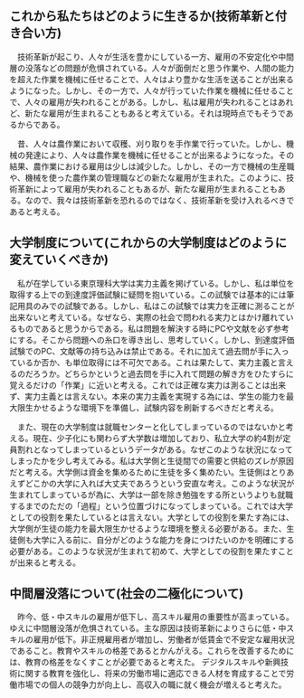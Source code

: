 ## これから私たちはどのように生きるか(技術革新と付き合い方)
　技術革新が起こり、人々が生活を豊かにしている一方、雇用の不安定化や中間層の没落などの問題が危惧されている。人々が面倒だと思う作業や、人間の能力を超えた作業を機械に任せることで、人々はより豊かな生活を送ることが出来るようになった。しかし、その一方で、人々が行っていた作業を機械に任せることで、人々の雇用が失われることがある。しかし、私は雇用が失われることはあれど、新たな雇用が生まれることもあると考えている。それは現時点でもそうであるからである。

　昔、人々は農作業において収穫、刈り取りを手作業で行っていた。しかし、機械の発達により、人々は農作業を機械に任せることが出来るようになった。その結果、農作業における雇用は少しは減少した。しかし、その一方で機械の生産職や、機械を使った農作業の管理職などの新たな雇用が生まれた。このように、技術革新によって雇用が失われることもあるが、新たな雇用が生まれることもある。なので、我々は技術革新を恐れるのではなく、技術革新を受け入れるべきであると考える。
## 大学制度について(これからの大学制度はどのように変えていくべきか)
　私が在学している東京理科大学は実力主義を掲げている。しかし、私は単位を取得する上での到達度評価試験に疑問を抱いている。この試験では基本的には筆記用具のみでの試験である。しかし、私はこの試験では実力を正確に測ることが出来ないと考えている。なぜなら、実際の社会で問われる実力とはかけ離れているものであると思うからである。私は問題を解決する時にPCや文献を必ず参考にする。そこから問題への糸口を導き出し、思考していく。しかし、到達度評価試験でのPC、文献等の持ち込みは禁止である。それに加えて過去問が手に入っているか否か、も単位取得には不可欠である。これは果たして、実力主義と言えるのだろうか。どちらかというと過去問を手に入れて問題の解き方をひたすらに覚えるだけの「作業」に近いと考える。これでは正確な実力は測ることは出来ず、実力主義とは言えない。本来の実力主義を実現する為には、学生の能力を最大限生かせるような環境下を準備し、試験内容を刷新するべきだと考える。

　また、現在の大学制度は就職センターと化してしまっているのではないかと考える。現在、少子化にも関わらず大学数は増加しており、私立大学の約4割が定員割れとなってしまっているというデータがある。なぜこのような状況になってしまったかを少し考えてみる。私は大学側と生徒間での需要と供給のズレが原因だと考える。大学側は資金を集めるために生徒を多く集めたい。生徒側はとりあえずどこかの大学に入れば大丈夫であろうという安直な考え。このような状況が生まれてしまっているが為に、大学は一部を除き勉強をする所というよりも就職するまでのただの「過程」という位置づけになってしまっている。これでは大学としての役割を果たしているとは言えない。大学としての役割を果たす為には、大学側が生徒の能力を最大限生かせるような環境を整える必要がある。また、生徒側も大学に入る前に、自分がどのような能力を身につけたいのかを明確にする必要がある。このような状況が生まれて初めて、大学としての役割を果たすことが出来ると考える。

## 中間層没落について(社会の二極化について)
　昨今、低・中スキルの雇用が低下し、高スキル雇用の重要性が高まっている。ゆえに中間層没落が危惧されている。主な原因は技術革新によりさらに低・中スキルの雇用が低下。非正規雇用者が増加し、労働者が低賃金で不安定な雇用状況であること。教育やスキルの格差であるとかんがえる。これらを改善するためには、教育の格差をなくすことが必要であると考えた。 デジタルスキルや新興技術に関する教育を強化し、将来の労働市場に適応できる人材を育成することで労働市場での個人の競争力が向上し、高収入の職に就く機会が増えると考えた。



